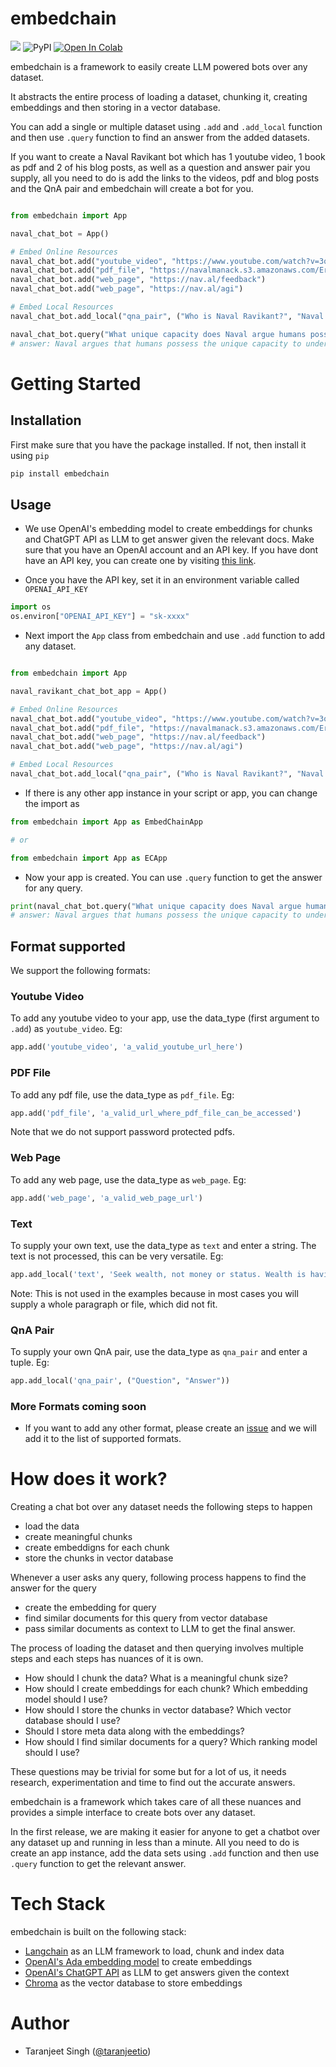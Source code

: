 # embedchain

[![](https://dcbadge.vercel.app/api/server/nhvCbCtKV?style=flat)](https://discord.gg/nhvCbCtKV)
![PyPI](https://img.shields.io/pypi/v/embedchain) <a target="_blank" href="https://colab.research.google.com/github/embedchain/embedchain/blob/main/example.ipynb">
  <img src="https://colab.research.google.com/assets/colab-badge.svg" alt="Open In Colab"/>
</a>

embedchain is a framework to easily create LLM powered bots over any dataset.

It abstracts the entire process of loading a dataset, chunking it, creating embeddings and then storing in a vector database.

You can add a single or multiple dataset using `.add` and `.add_local` function and then use `.query` function to find an answer from the added datasets.

If you want to create a Naval Ravikant bot which has 1 youtube video, 1 book as pdf and 2 of his blog posts, as well as a question and answer pair you supply, all you need to do is add the links to the videos, pdf and blog posts and the QnA pair and embedchain will create a bot for you.

```python

from embedchain import App

naval_chat_bot = App()

# Embed Online Resources
naval_chat_bot.add("youtube_video", "https://www.youtube.com/watch?v=3qHkcs3kG44")
naval_chat_bot.add("pdf_file", "https://navalmanack.s3.amazonaws.com/Eric-Jorgenson_The-Almanack-of-Naval-Ravikant_Final.pdf")
naval_chat_bot.add("web_page", "https://nav.al/feedback")
naval_chat_bot.add("web_page", "https://nav.al/agi")

# Embed Local Resources
naval_chat_bot.add_local("qna_pair", ("Who is Naval Ravikant?", "Naval Ravikant is an Indian-American entrepreneur and investor."))

naval_chat_bot.query("What unique capacity does Naval argue humans possess when it comes to understanding explanations or concepts?")
# answer: Naval argues that humans possess the unique capacity to understand explanations or concepts to the maximum extent possible in this physical reality.
```

# Getting Started

## Installation

First make sure that you have the package installed. If not, then install it using `pip`

```bash
pip install embedchain
```

## Usage

* We use OpenAI's embedding model to create embeddings for chunks and ChatGPT API as LLM to get answer given the relevant docs. Make sure that you have an OpenAI account and an API key. If you have dont have an API key, you can create one by visiting [this link](https://platform.openai.com/account/api-keys).

* Once you have the API key, set it in an environment variable called `OPENAI_API_KEY`

```python
import os
os.environ["OPENAI_API_KEY"] = "sk-xxxx"
```

* Next import the `App` class from embedchain and use `.add` function to add any dataset.

```python

from embedchain import App

naval_ravikant_chat_bot_app = App()

# Embed Online Resources
naval_chat_bot.add("youtube_video", "https://www.youtube.com/watch?v=3qHkcs3kG44")
naval_chat_bot.add("pdf_file", "https://navalmanack.s3.amazonaws.com/Eric-Jorgenson_The-Almanack-of-Naval-Ravikant_Final.pdf")
naval_chat_bot.add("web_page", "https://nav.al/feedback")
naval_chat_bot.add("web_page", "https://nav.al/agi")

# Embed Local Resources
naval_chat_bot.add_local("qna_pair", ("Who is Naval Ravikant?", "Naval Ravikant is an Indian-American entrepreneur and investor."))
```

* If there is any other app instance in your script or app, you can change the import as

```python
from embedchain import App as EmbedChainApp

# or

from embedchain import App as ECApp
```

* Now your app is created. You can use `.query` function to get the answer for any query.

```python
print(naval_chat_bot.query("What unique capacity does Naval argue humans possess when it comes to understanding explanations or concepts?"))
# answer: Naval argues that humans possess the unique capacity to understand explanations or concepts to the maximum extent possible in this physical reality.
```

## Format supported

We support the following formats:

### Youtube Video

To add any youtube video to your app, use the data_type (first argument to `.add`) as `youtube_video`. Eg:

```python
app.add('youtube_video', 'a_valid_youtube_url_here')
```

### PDF File

To add any pdf file, use the data_type as `pdf_file`. Eg:

```python
app.add('pdf_file', 'a_valid_url_where_pdf_file_can_be_accessed')
```

Note that we do not support password protected pdfs.

### Web Page

To add any web page, use the data_type as `web_page`. Eg:

```python
app.add('web_page', 'a_valid_web_page_url')
```

### Text

To supply your own text, use the data_type as `text` and enter a string. The text is not processed, this can be very versatile. Eg:

```python
app.add_local('text', 'Seek wealth, not money or status. Wealth is having assets that earn while you sleep. Money is how we transfer time and wealth. Status is your place in the social hierarchy.')
```
Note: This is not used in the examples because in most cases you will supply a whole paragraph or file, which did not fit.

### QnA Pair

To supply your own QnA pair, use the data_type as `qna_pair` and enter a tuple. Eg:

```python
app.add_local('qna_pair', ("Question", "Answer"))
```

### More Formats coming soon

* If you want to add any other format, please create an [issue](https://github.com/embedchain/embedchain/issues) and we will add it to the list of supported formats.

# How does it work?

Creating a chat bot over any dataset needs the following steps to happen

* load the data
* create meaningful chunks
* create embeddigns for each chunk
* store the chunks in vector database

Whenever a user asks any query, following process happens to find the answer for the query

* create the embedding for query
* find similar documents for this query from vector database
* pass similar documents as context to LLM to get the final answer.

The process of loading the dataset and then querying involves multiple steps and each steps has nuances of it is own.

* How should I chunk the data? What is a meaningful chunk size?
* How should I create embeddings for each chunk? Which embedding model should I use?
* How should I store the chunks in vector database? Which vector database should I use?
* Should I store meta data along with the embeddings?
* How should I find similar documents for a query? Which ranking model should I use?

These questions may be trivial for some but for a lot of us, it needs research, experimentation and time to find out the accurate answers.

embedchain is a framework which takes care of all these nuances and provides a simple interface to create bots over any dataset.

In the first release, we are making it easier for anyone to get a chatbot over any dataset up and running in less than a minute. All you need to do is create an app instance, add the data sets using `.add` function and then use `.query` function to get the relevant answer.

# Tech Stack

embedchain is built on the following stack:

- [Langchain](https://github.com/hwchase17/langchain) as an LLM framework to load, chunk and index data
- [OpenAI's Ada embedding model](https://platform.openai.com/docs/guides/embeddings) to create embeddings
- [OpenAI's ChatGPT API](https://platform.openai.com/docs/guides/gpt/chat-completions-api) as LLM to get answers given the context
- [Chroma](https://github.com/chroma-core/chroma) as the vector database to store embeddings

# Author

* Taranjeet Singh ([@taranjeetio](https://twitter.com/taranjeetio))
